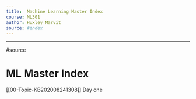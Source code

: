 ```yaml
---
title: 	Machine Learning Master Index 
course: ML301 
author: Huxley Marvit
source: #index
---
```


---

#source 


# ML Master Index 

[[00-Topic-KB202008241308]] Day one